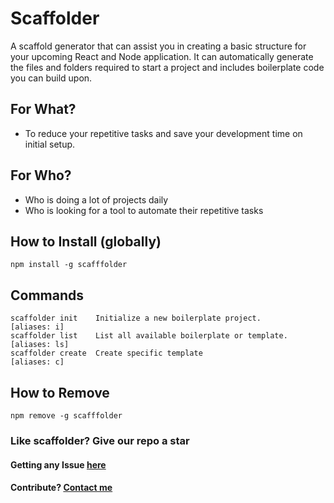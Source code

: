# Scaffolder

A scaffold generator that can assist you in creating a basic structure for your upcoming React and Node application. It can automatically generate the files and folders required to start a project and includes boilerplate code you can build upon.

## For What?

* To reduce your repetitive tasks and save your development time on initial setup.

## For Who?

* Who is doing a lot of projects daily
* Who is looking for a tool to automate their repetitive tasks

## How to Install (globally)

```shell
npm install -g scafffolder
```

## Commands

```shell
scaffolder init    Initialize a new boilerplate project.            [aliases: i]
scaffolder list    List all available boilerplate or template.      [aliases: ls]
scaffolder create  Create specific template                         [aliases: c]
```

## How to Remove

```shell
npm remove -g scafffolder
```

### Like scaffolder? Give our repo a star

#### Getting any Issue [here](https://github.com/arulvalananto/scaffolder/issues)

#### Contribute? [Contact me](https://github.com/arulvalananto)
